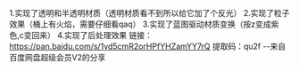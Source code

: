 1.实现了透明和半透明材质（透明材质看不到所以给它加了个反光）
2.实现了粒子效果（桶上有火焰，需要仔细看qaq）
3.实现了蓝图驱动材质变换（按z变成紫色,c变回来）
4.实现了后处理效果
链接：https://pan.baidu.com/s/1yd5cmR2orHPfYHZamYY7rQ 
提取码：qu2f 
--来自百度网盘超级会员V2的分享
